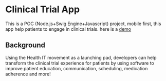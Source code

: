 Clinical Trial App
==========

This is a POC (Node.js+Swig Engine+Javascript) project, mobile first, this app help patients to engage in clinical trials. here is a [demo](http://matiasurbano-clinical.jit.su/)

Background
-----
Using the Health IT movement as a launching pad, developers can help transform the clinical trial experience for patients by using software to improve patient education, communication, scheduling, medication adherence and more! 

 
